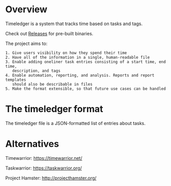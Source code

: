 # Overview

Timeledger is a system that tracks time based on tasks and tags.

Check out [Releases] for pre-built binaries.

The project aims to:

    1. Give users visibility on how they spend their time
    2. Have all of the information in a single, human-readable file
    3. Enable adding oneliner task entries consisting of a start time, end time,
       description, and tags
    4. Enable automation, reporting, and analysis. Reports and report templates
       should also be describable in files
    5. Make the format extensible, so that future use cases can be handled

# The timeledger format

The timeledger file is a JSON-formatted list of entries about tasks.

# Alternatives

Timewarrior: https://timewarrior.net/

Taskwarrior: https://taskwarrior.org/

Project Hamster: http://projecthamster.org/

[Releases]: https://github.com/bmilanov/timeledger/releases
